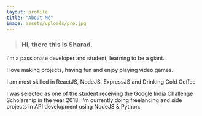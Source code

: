 ```yaml
---
layout: profile
title: "About Me"
image: assets/uploads/pro.jpg
---
```


>### Hi, there this is Sharad.

I'm a passionate developer and student, learning to be a giant. 

I love making projects, having fun and enjoy playing video games.

I am most skilled in ReactJS, NodeJS, ExpressJS and Drinking Cold Coffee

I was selected as one of the student receiving the Google India Challenge Scholarship in the year 2018.
I'm currently doing freelancing and side projects in API development using NodeJS & Python.

